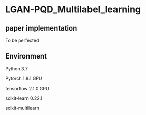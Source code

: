 # LGAN-PQD_Multilabel_learning

## paper implementation

To be perfected

## Environment
Python 3.7

Pytorch 1.8.1 GPU

tensorflow 2.1.0 GPU

scikit-learn 0.22.1

scikit-multilearn
